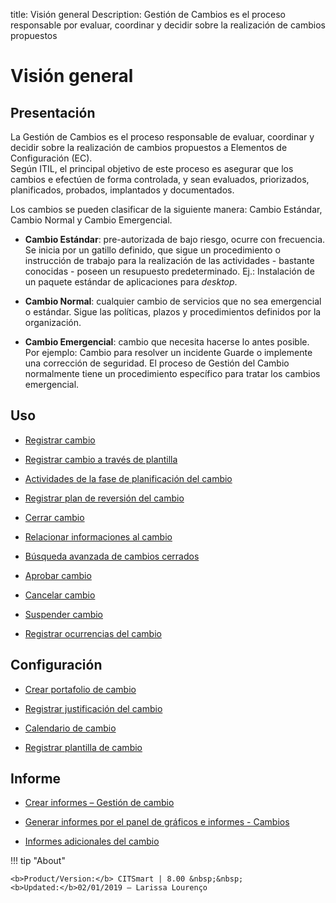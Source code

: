 title:  Visión general 
Description: Gestión de Cambios es el proceso responsable por evaluar, coordinar y decidir sobre  la realización de cambios propuestos
# Visión general  

Presentación
----------------

La Gestión de Cambios es el proceso responsable de evaluar, coordinar y decidir
sobre la realización de cambios propuestos a Elementos de Configuración (EC).  
Según ITIL, el principal objetivo de este proceso es asegurar que los cambios
e efectúen de forma controlada, y sean evaluados, priorizados, planificados,
probados, implantados y documentados.

Los cambios se pueden clasificar de la siguiente manera: Cambio Estándar, Cambio
Normal y Cambio Emergencial.

-   **Cambio Estándar**: pre-autorizada de bajo riesgo, ocurre con frecuencia.
    Se inicia por un gatillo definido, que sigue un procedimiento o instrucción de
    trabajo para la realización de las actividades - bastante conocidas - poseen un
    resupuesto predeterminado. Ej.: Instalación de un paquete estándar de aplicaciones
    para *desktop*.

-   **Cambio Normal**: cualquier cambio de servicios que no sea emergencial o
    estándar. Sigue las políticas, plazos y procedimientos definidos por la
    organización.

-   **Cambio Emergencial**: cambio que necesita hacerse lo antes posible. Por
    ejemplo: Cambio para resolver un incidente Guarde o implemente una corrección
    de seguridad. El proceso de Gestión del Cambio normalmente tiene un
    procedimiento específico para tratar los cambios emergencial.

Uso
-------

-  [Registrar cambio](/es-es/citsmart-platform-8/processes/change/use/register-change.html)

-  [Registrar cambio a través de plantilla](/es-es/citsmart-platform-8/processes/change/use/register-change-via-template.html)

-  [Actividades de la fase de planificación del cambio](/es-es/citsmart-platform-8/processes/change/use/change-planning-activities.html)

-  [Registrar plan de reversión del cambio](/es-es/citsmart-platform-8/processes/change/use/change-reversion-plan.html)

-  [Cerrar cambio](/es-es/citsmart-platform-8/processes/change/use/execute-change.html)

-  [Relacionar informaciones al cambio](/es-es/citsmart-platform-8/processes/change/use/relate-information-to-change.html)

-  [Búsqueda avanzada de cambios cerrados](/es-es/citsmart-platform-8/processes/change/use/advanced-search-for-change.html)

-  [Aprobar cambio](/es-es/citsmart-platform-8/processes/change/use/change-approval.html)

-  [Cancelar cambio](/es-es/citsmart-platform-8/processes/change/use/cancel-change.html)

-  [Suspender cambio](/es-es/citsmart-platform-8/processes/change/use/suspend-change.html)

- [Registrar ocurrencias del cambio](/es-es/citsmart-platform-8/processes/change/use/change-occurrences.html)

Configuración
----------------

-   [Crear portafolio de cambio](/es-es/citsmart-platform-8/processes/change/configuration/change-portfolio.html)

-   [Registrar justificación del cambio](/es-es/citsmart-platform-8/processes/change/configuration/change-justification.html)

-   [Calendario de cambio](/es-es/citsmart-platform-8/processes/change/configuration/change-schedule.html)

-   [Registrar plantilla de cambio](/es-es/citsmart-platform-8/processes/change/configuration/change-template.html) 

Informe
-------

-   [Crear informes – Gestión de cambio](/es-es/citsmart-platform-8/processes/change/use/generate-reports-change-management.html)

-   [Generar informes por el panel de gráficos e informes - Cambios](/es-es/citsmart-platform-8/processes/change/use/generate-reports-charts-panel-change.html)

-   [Informes adicionales del cambio](/es-es/citsmart-platform-8/processes/change/use/change-additional-reports.html)

!!! tip "About"

    <b>Product/Version:</b> CITSmart | 8.00 &nbsp;&nbsp;
    <b>Updated:</b>02/01/2019 – Larissa Lourenço

